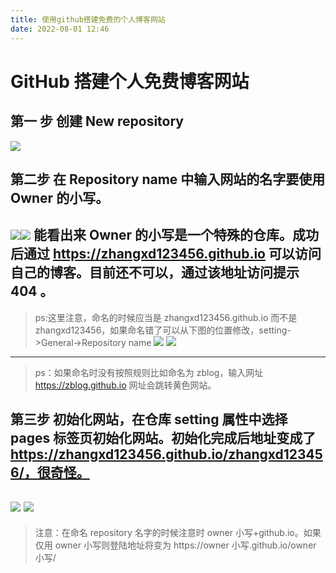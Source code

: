 ```yaml
---
title: 使用github搭建免费的个人博客网站
date: 2022-08-01 12:46
---
```

# GitHub 搭建个人免费博客网站
## 第一 步 创建 New repository
![](./_image/2022-08-01/83fe1001d70838133a8883182ccca9fd.jpg)
## 第二步 在 Repository name 中输入网站的名字要使用 Owner 的小写。
![](./_image/2022-08-01/3cbc48c42bc2882cbd504827a63b7b1d.jpg)![](./_image/2022-08-01/57edf8e273823e1368404efd5e098c5a.jpg)
能看出来 Owner 的小写是一个特殊的仓库。成功后通过 https://zhangxd123456.github.io 可以访问自己的博客。目前还不可以，通过该地址访问提示 404 。
---
>ps:这里注意，命名的时候应当是 zhangxd123456.github.io 而不是 zhangxd123456，如果命名错了可以从下图的位置修改，setting->General->Repository name
![](./_image/2022-08-01/9bf38bb74a5be7db99ff9fdc5054a1c5.jpg)
![](./_image/2022-08-01/db718eb97e938a58235a69c5b874ef66.jpg)
---
>ps：如果命名时没有按照规则比如命名为 zblog，输入网址 https://zblog.github.io 网址会跳转黄色网站。
## 第三步 初始化网站，在仓库 setting 属性中选择 pages 标签页初始化网站。初始化完成后地址变成了 https://zhangxd123456.github.io/zhangxd123456/，很奇怪。
![](./_image/2022-08-01/83881fd3a2017aae9212004c49c7fb14.jpg)
![](./_image/2022-08-01/3039a528f790c7a19f6d033f6c0c17d6.jpg)
---
>注意：在命名 repository 名字的时候注意时 owner 小写+github.io。如果仅用 owner 小写则登陆地址将变为 https://owner 小写.github.io/owner 小写/
